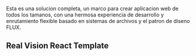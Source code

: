 Esta es una solucion completa, un marco para crear aplicacion web de todos los tamanos, con una hermosa experiencia de desarrollo y enrutamiento flexible basado en sistemas de archivos y el patron de diseno FLUX.


## Real Vision React Template